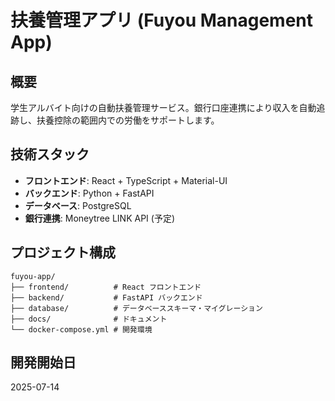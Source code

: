 # 扶養管理アプリ (Fuyou Management App)

## 概要
学生アルバイト向けの自動扶養管理サービス。銀行口座連携により収入を自動追跡し、扶養控除の範囲内での労働をサポートします。

## 技術スタック
- **フロントエンド**: React + TypeScript + Material-UI
- **バックエンド**: Python + FastAPI
- **データベース**: PostgreSQL
- **銀行連携**: Moneytree LINK API (予定)

## プロジェクト構成
```
fuyou-app/
├── frontend/          # React フロントエンド
├── backend/           # FastAPI バックエンド
├── database/          # データベーススキーマ・マイグレーション
├── docs/              # ドキュメント
└── docker-compose.yml # 開発環境
```

## 開発開始日
2025-07-14